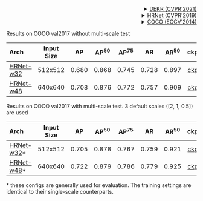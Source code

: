 <!-- [ALGORITHM] -->

<details>
<summary align="right"><a href="https://arxiv.org/abs/2104.02300">DEKR (CVPR'2021)</a></summary>

```bibtex
@inproceedings{geng2021bottom,
  title={Bottom-up human pose estimation via disentangled keypoint regression},
  author={Geng, Zigang and Sun, Ke and Xiao, Bin and Zhang, Zhaoxiang and Wang, Jingdong},
  booktitle={Proceedings of the IEEE/CVF Conference on Computer Vision and Pattern Recognition},
  pages={14676--14686},
  year={2021}
}
```

</details>

<!-- [ALGORITHM] -->

<details>
<summary align="right"><a href="http://openaccess.thecvf.com/content_CVPR_2019/html/Sun_Deep_High-Resolution_Representation_Learning_for_Human_Pose_Estimation_CVPR_2019_paper.html">HRNet (CVPR'2019)</a></summary>

```bibtex
@inproceedings{sun2019deep,
  title={Deep high-resolution representation learning for human pose estimation},
  author={Sun, Ke and Xiao, Bin and Liu, Dong and Wang, Jingdong},
  booktitle={Proceedings of the IEEE conference on computer vision and pattern recognition},
  pages={5693--5703},
  year={2019}
}
```

</details>

<!-- [DATASET] -->

<details>
<summary align="right"><a href="https://link.springer.com/chapter/10.1007/978-3-319-10602-1_48">COCO (ECCV'2014)</a></summary>

```bibtex
@inproceedings{lin2014microsoft,
  title={Microsoft coco: Common objects in context},
  author={Lin, Tsung-Yi and Maire, Michael and Belongie, Serge and Hays, James and Perona, Pietro and Ramanan, Deva and Doll{\'a}r, Piotr and Zitnick, C Lawrence},
  booktitle={European conference on computer vision},
  pages={740--755},
  year={2014},
  organization={Springer}
}
```

</details>

Results on COCO val2017 without multi-scale test

| Arch                                          | Input Size |  AP   | AP<sup>50</sup> | AP<sup>75</sup> |  AR   | AR<sup>50</sup> |                     ckpt                      |                      log                      |
| :-------------------------------------------- | :--------: | :---: | :-------------: | :-------------: | :---: | :-------------: | :-------------------------------------------: | :-------------------------------------------: |
| [HRNet-w32](/configs/body/2d_kpt_sview_rgb_img/disentangled_keypoint_regression/coco/hrnet_w32_coco_512x512.py) |  512x512   | 0.680 |      0.868      |      0.745      | 0.728 |      0.897      | [ckpt](https://download.openmmlab.com/mmpose/bottom_up/dekr/hrnet_w32_coco_512x512-2a3056de_20220928.pth) | [log](https://download.openmmlab.com/mmpose/bottom_up/dekr/hrnet_w32_coco_512x512-20220928.log.json) |
| [HRNet-w48](/configs/body/2d_kpt_sview_rgb_img/disentangled_keypoint_regression/coco/hrnet_w48_coco_640x640.py) |  640x640   | 0.708 |      0.876      |      0.772      | 0.757 |      0.909      | [ckpt](https://download.openmmlab.com/mmpose/bottom_up/dekr/hrnet_w48_coco_640x640-d98f01ff_20220922.pth) | [log](https://download.openmmlab.com/mmpose/bottom_up/dekr/hrnet_w48_coco_640x640-20220922.log.json) |

Results on COCO val2017 with multi-scale test. 3 default scales (\[2, 1, 0.5\]) are used

| Arch                                                                | Input Size |  AP   | AP<sup>50</sup> | AP<sup>75</sup> |  AR   | AR<sup>50</sup> |                                 ckpt                                 |
| :------------------------------------------------------------------ | :--------: | :---: | :-------------: | :-------------: | :---: | :-------------: | :------------------------------------------------------------------: |
| [HRNet-w32](/configs/body/2d_kpt_sview_rgb_img/disentangled_keypoint_regression/coco/hrnet_w32_coco_512x512_multiscale.py)\* |  512x512   | 0.705 |      0.878      |      0.767      | 0.759 |      0.921      | [ckpt](https://download.openmmlab.com/mmpose/bottom_up/dekr/hrnet_w32_coco_512x512-2a3056de_20220928.pth) |
| [HRNet-w48](/configs/body/2d_kpt_sview_rgb_img/disentangled_keypoint_regression/coco/hrnet_w48_coco_640x640_multiscale.py)\* |  640x640   | 0.722 |      0.879      |      0.786      | 0.779 |      0.925      | [ckpt](https://download.openmmlab.com/mmpose/bottom_up/dekr/hrnet_w48_coco_640x640-d98f01ff_20220922.pth) |

\* these configs are generally used for evaluation. The training settings are identical to their single-scale counterparts.
